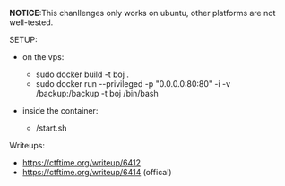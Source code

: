 **NOTICE**:This chanllenges only works on ubuntu, other platforms are not well-tested.

SETUP:
* on the vps:
    * sudo docker build -t boj .
    * sudo docker run --privileged -p "0.0.0.0:80:80"  -i -v  /backup:/backup -t boj /bin/bash

    
* inside the container:
    * /start.sh


Writeups:

* https://ctftime.org/writeup/6412
* https://ctftime.org/writeup/6414 (offical)

